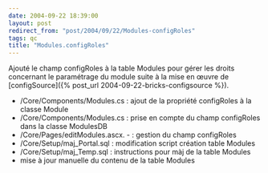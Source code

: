```yaml
---
date: 2004-09-22 18:39:00
layout: post
redirect_from: "post/2004/09/22/Modules-configRoles"
tags: qc
title: "Modules.configRoles"
---
```


Ajouté le champ configRoles à la table Modules pour gérer les droits
concernant le paramétrage du module suite à la mise en œuvre de [configSource]({% post_url 2004-09-22-bricks-configsource %}).

* /Core/Components/Modules.cs : ajout de la propriété configRoles à la
classe Module
* /Core/Components/Modules.cs : prise en compte du champ configRoles
dans la classe ModulesDB
* /Core/Pages/editModules.ascx.  - : gestion du champ configRoles
* /Core/Setup/maj_Portal.sql : modification script création table
Modules
* /Core/Setup/maj_Temp.sql : instructions pour màj de la table
Modules
* mise à jour manuelle du contenu de la table Modules
